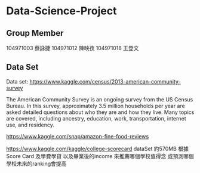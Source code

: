 # Data-Science-Project

## Group Member
104971003 蔡詠捷 
104971012 陳映孜 
104971018 王登文 

## Data Set
Data set: https://www.kaggle.com/census/2013-american-community-survey


The American Community Survey is an ongoing survey from the US Census Bureau. In this survey, approximately 3.5 million households per year are asked detailed questions about who they are and how they live. Many topics are covered, including ancestry, education, work, transportation, internet use, and residency.

https://www.kaggle.com/snap/amazon-fine-food-reviews 

https://www.kaggle.com/kaggle/college-scorecard
dataSet 約570MB
根據Score Card 及學費學貸 以及畢業後的income 來推薦哪個學校值得念 或預測哪個學校未來的ranking會提高
